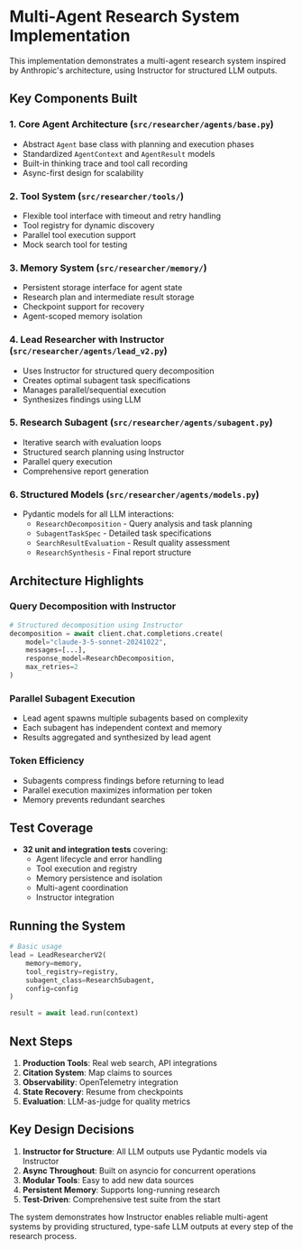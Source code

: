 # Multi-Agent Research System Implementation

This implementation demonstrates a multi-agent research system inspired by Anthropic's architecture, using Instructor for structured LLM outputs.

## Key Components Built

### 1. **Core Agent Architecture** (`src/researcher/agents/base.py`)
- Abstract `Agent` base class with planning and execution phases
- Standardized `AgentContext` and `AgentResult` models
- Built-in thinking trace and tool call recording
- Async-first design for scalability

### 2. **Tool System** (`src/researcher/tools/`)
- Flexible tool interface with timeout and retry handling
- Tool registry for dynamic discovery
- Parallel tool execution support
- Mock search tool for testing

### 3. **Memory System** (`src/researcher/memory/`)
- Persistent storage interface for agent state
- Research plan and intermediate result storage
- Checkpoint support for recovery
- Agent-scoped memory isolation

### 4. **Lead Researcher with Instructor** (`src/researcher/agents/lead_v2.py`)
- Uses Instructor for structured query decomposition
- Creates optimal subagent task specifications
- Manages parallel/sequential execution
- Synthesizes findings using LLM

### 5. **Research Subagent** (`src/researcher/agents/subagent.py`)
- Iterative search with evaluation loops
- Structured search planning using Instructor
- Parallel query execution
- Comprehensive report generation

### 6. **Structured Models** (`src/researcher/agents/models.py`)
- Pydantic models for all LLM interactions:
  - `ResearchDecomposition` - Query analysis and task planning
  - `SubagentTaskSpec` - Detailed task specifications
  - `SearchResultEvaluation` - Result quality assessment
  - `ResearchSynthesis` - Final report structure

## Architecture Highlights

### Query Decomposition with Instructor
```python
# Structured decomposition using Instructor
decomposition = await client.chat.completions.create(
    model="claude-3-5-sonnet-20241022",
    messages=[...],
    response_model=ResearchDecomposition,
    max_retries=2
)
```

### Parallel Subagent Execution
- Lead agent spawns multiple subagents based on complexity
- Each subagent has independent context and memory
- Results aggregated and synthesized by lead agent

### Token Efficiency
- Subagents compress findings before returning to lead
- Parallel execution maximizes information per token
- Memory prevents redundant searches

## Test Coverage

- **32 unit and integration tests** covering:
  - Agent lifecycle and error handling
  - Tool execution and registry
  - Memory persistence and isolation
  - Multi-agent coordination
  - Instructor integration

## Running the System

```python
# Basic usage
lead = LeadResearcherV2(
    memory=memory,
    tool_registry=registry,
    subagent_class=ResearchSubagent,
    config=config
)

result = await lead.run(context)
```

## Next Steps

1. **Production Tools**: Real web search, API integrations
2. **Citation System**: Map claims to sources
3. **Observability**: OpenTelemetry integration
4. **State Recovery**: Resume from checkpoints
5. **Evaluation**: LLM-as-judge for quality metrics

## Key Design Decisions

1. **Instructor for Structure**: All LLM outputs use Pydantic models via Instructor
2. **Async Throughout**: Built on asyncio for concurrent operations
3. **Modular Tools**: Easy to add new data sources
4. **Persistent Memory**: Supports long-running research
5. **Test-Driven**: Comprehensive test suite from the start

The system demonstrates how Instructor enables reliable multi-agent systems by providing structured, type-safe LLM outputs at every step of the research process.